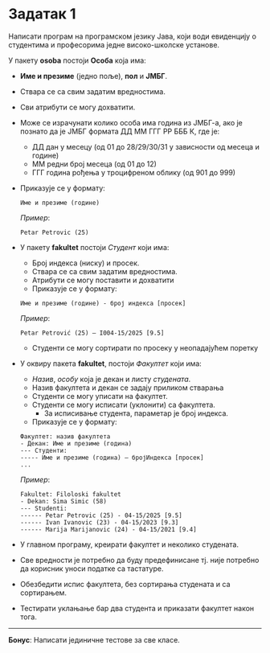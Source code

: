 # Задатак 1
Написати програм на програмском језику Јава, који води евиденцију о студентима и професорима једне високо-школске установе.

У пакету **osoba** постоји **Особа** која има:
* **Име и презиме** (једно поље), **пол** и **ЈМБГ**.
* Ствара се са свим задатим вредностима.
* Сви атрибути се могу дохватити.
* Може се израчунати колико особа има година из ЈМБГ-а, ако је познато да је ЈМБГ формата ДД ММ ГГГ РР БББ К, где је:
  * ДД дан у месецу (од 01 до 28/29/30/31 у зависности од месеца и године)
  * ММ редни број месеца (од 01 до 12)
  * ГГГ година рођења у троцифреном облику (од 901 до 999)
* Приказује се у формату:
  ```
  Име и презиме (године)
  ```
  *Пример*:
  ```
  Petar Petrovic (25)
  ```

* У пакету **fakultet** постоји *Студент* који има:
  * Број индекса (ниску) и просек.
  * Ствара се са свим задатим вредностима.
  * Атрибути се могу поставити и дохватити
  * Приказује се у формату:
  ```
  Име и презиме (године) - број индекса [просек]
  ```
  *Пример*:
  ```
  Petar Petrović (25) – I004-15/2025 [9.5]
  ```
  * Студенти се могу сортирати по просеку у неопадајућем поретку

* У оквиру пакета **fakultet**, постоји *Факултет* који има:
  * *Назив*, *особу* која је декан и листу *студената*.
  * Назив факултета и декан се задају приликом стварања
  * Студенти се могу уписати на факултет.
  * Студенти се могу исписати (уклонити) са факултета.
    * За исписивање студента, параметар је број индекса.
  * Приказује се у формату:
  ```aiignore
  Факултет: назив факултета
  - Декан: Име и презиме (година)
  --- Студенти:
  ----- Име и презиме (година) – бројИндекса [просек]
  ...
  ```
  *Пример*:
  ```
  Fakultet: Filoloski fakultet
  - Dekan: Sima Simic (58)
  --- Studenti:
  ------ Petar Petrovic (25) - 04-15/2025 [9.5]
  ------ Ivan Ivanovic (23) - 04-15/2023 [9.3]
  ------ Marija Marijanovic (24) - 04-15/2021 [9.4]
  ```
  
* У главном програму, креирати факултет и неколико студената. 
* Све вредности је потребно да буду предефинисане тј. није потребно да корисник уноси податке са тастатуре. 
* Обезбедити испис факултета, без сортирања студената и са сортирањем.
* Тестирати уклањање бар два студента и приказати факултет након тога.

---
**Бонус**: Написати јединичне тестове за све класе.
